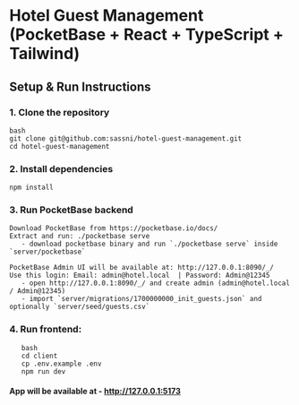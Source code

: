 # Hotel Guest Management (PocketBase + React + TypeScript + Tailwind)

## Setup & Run Instructions

### 1. Clone the repository
```
bash
git clone git@github.com:sassni/hotel-guest-management.git
cd hotel-guest-management
```

### 2. Install dependencies
```
npm install
```

### 3. Run PocketBase backend
```
Download PocketBase from https://pocketbase.io/docs/
Extract and run: ./pocketbase serve
   - download pocketbase binary and run `./pocketbase serve` inside `server/pocketbase`

PocketBase Admin UI will be available at: http://127.0.0.1:8090/_/
Use this login: Email: admin@hotel.local  | Password: Admin@12345 
   - open http://127.0.0.1:8090/_/ and create admin (admin@hotel.local / Admin@12345)
   - import `server/migrations/1700000000_init_guests.json` and optionally `server/seed/guests.csv`
```

### 4. Run frontend:
```
   bash
   cd client
   cp .env.example .env
   npm run dev
```

#### App will be available at - http://127.0.0.1:5173
